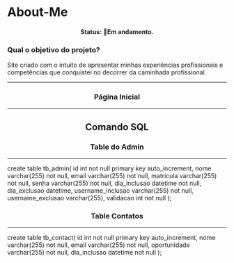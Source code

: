 # About-Me
<h4 align="center"> 
	 Status: 🚧Em andamento.
</h4>
<h3> <b>Qual o objetivo do projeto? </b></h3>
<p>Site criado com o intuito de apresentar minhas experiências profissionais e competências que conquistei no decorrer da caminhada profissional.</p>
<hr>
<h3 align='center'> <b> Página Inicial </b> </h3>
<hr>

<h2 align='center'>Comando SQL</h2>

<h3 align='center'>Table do Admin</h3>
<hr>

create table tb_admin(
    id int not null primary key auto_increment,
    nome varchar(255) not null,
    email varchar(255) not null,
    matricula varchar(255) not null,
    senha varchar(255) not null,
    dia_inclusao datetime not null,
    dia_exclusao datetime,
    username_inclusao varchar(255) not null,
    username_exclusao varchar(255),
    validacao int not null
);

<h3 align='center'>Table Contatos</h3>
<hr>

create table tb_contact(
	id int not null primary key auto_increment,
    nome varchar(255) not null,
    email varchar(255) not null,
    oportunidade varchar(255) not null,
    dia_inclusao datetime not null
    );


